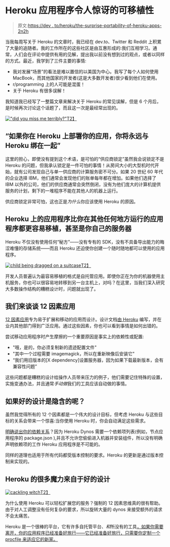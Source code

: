 # Heroku 应用程序令人惊讶的可移植性

> 原文:[https://dev . to/heroku/the-surprise-portability-of-heroku-apps-2n2h](https://dev.to/heroku/the-surprising-portability-of-heroku-apps-2n2h)

当我每周写关于 Heroku 的文章时，我已经在 dev.to、Twitter 和 Reddit 上积累了大量的追随者。我的工作所在的这些社区是由互惠形成的:我们互相学习。通常，人们会在评论中提供有用的见解，提出我以前没有想到过的观点，或者以同样的方式。最近，我学到了三件主要的事情:

*   我对发展“场景”的看法是难以置信的以美国为中心。我写了每个人如何使用 MacBook，而其他国家的开发者(这是大多数开发者)很少看到他们在使用。
*   r/programming 上的人可能是混蛋！
*   关于 Heroku 有很多误解！

我知道我已经写了一整篇文章来解决关于 Heroku 的常见误解，但是 6 个月后，是时候再次讨论这个话题了，而且这一次是最经常出现的。

[!["did you miss me terribly?"](../Images/33c6eab531e4843657aefbf1b8f6dde1.png)T2】](https://i.giphy.com/media/3o7WIq5u3jif09GK1a/giphy.gif)

## [](#if-you-deploy-your-app-on-heroku-youre-stuck-with-heroku-forever)“如果你在 Heroku 上部署你的应用，你将永远与 Heroku 绑在一起”

这里的担心，即使没有提到这个术语，是可怕的“供应商锁定”虽然我会说锁定不是 Heroku 的问题，但我承认锁定是一件可怕的事情！从房间大小的大型机时代开始，就有公司发现自己与单一供应商的计算服务密不可分。如果 20 世纪 60 年代的企业选择 IBM，他们通常会发现他们的账单每年都在增加。如果他们选择了 IBM 以外的公司，他们的供应商通常会突然倒闭，没有为他们庞大的计算机提供服务的计划，剩下的一堆程序不能在其他人的机器上运行。

供应商锁定非常可怕，这也正是*为什么*你应该使用 Heroku 的原因。

## Heroku 上的应用程序比你在其他任何地方运行的应用程序都更容易移植，甚至是你自己的服务器

Heroku 不仅没有使用任何“秘方”——没有专有的 SDK，没有不具备导出能力的晦涩难懂的存储系统——而且 Heroku 还迫使你创建一个随时随地都可以使用的应用程序。

[![child being dragged on a suitcase](../Images/32d05d330c40f0b866e969097745f46a.png)T2】](https://i.giphy.com/media/3oEdv8kjL7XxMyJFbW/giphy.gif)

开发人员普遍认为最容易移植的格式是自托管应用。即使你正在为你的机器使用主机服务，你也可以很容易地转移到另一台主机上，对吗？在这里，当我们深入研究大多数操作结构的糟糕设计时，问题就出现了。

## [](#lets-talk-about-12factor-apps)我们来谈谈 12 因素应用

[12 因素应用](https://12factor.net/)专为易于扩展和移动的应用而设计。设计文档[由 Heroku](https://www.google.com/url?q=https://dev.to/heroku/twelve-factor-apps-a-retrospective-and-look-forward-4j4f&sa=D&ust=1565637858238000&usg=AFQjCNH7rvFOKBfs4x206lxLVi9A2J4VHw) 编写，并在业内其他部门得到广泛应用。通过这些因素，你也可以看到事情是如何出错的。

尝试移动应用程序时产生摩擦的一个重要原因是事实上的依赖性或配置:

*   "哦，是的，你必须复制新的遗迹配置文件"
*   "其中一个过程需要 imagemagick，所以在重新映像后安装它"
*   “我们用旧版本的[X dependency]设置服务器，因为如果下载最新版本，会有兼容性问题”

这些问题都是糟糕的设计给操作人员带来压力的例子，他们需要记住特殊的设置，实施变通办法，并且通常*手动做*我们的工具应该自动做的事情。

## 如果好的设计是隐含的呢？

虽然我觉得所有的 12 个因素都是一个伟大的设计目标，但考虑 Heroku 与这些目标的关系会带来一个惊喜:当你使用 Heroku 时，你会自动满足这些需求。

[明确说出你的依赖关系](https://12factor.net/dependencies)？因为 Heroku Dynos 需要一个依赖项列表(例如，节点应用程序的 package.json ),并且不允许您偷偷进入机器并安装组件，所以没有明确声明依赖项的工作 Heroku 应用程序是不可能的。

同样的道理也适用于所有代码都受版本控制的要求。Heroku 的更新是通过版本控制来实现的。

## Heroku 的很多魔力来自于好的设计

[![cackling witch](../Images/f90a0eaec46bb62455909ba024c5ad2b.png)T2】](https://res.cloudinary.com/practicaldev/image/fetch/s--vOcZyALp--/c_limit%2Cf_auto%2Cfl_progressive%2Cq_66%2Cw_880/http://giphygifs.s3.amazonaws.com/media/6Z3yLZzfZ0Kpa/giphy.gif)

为什么使用 Heroku 可以轻松扩展您的服务？强制的 12 因素思维真的很有帮助。由于对人工调整没有任何复杂的要求，所以旋转大量的 dynos 来接受额外的请求不会太痛苦。

Heroku 是一个很棒的平台，它有许多自托管平台、*和*所没有的工具[，如果你需要离开，你的应用程序已经准备好旅行——它已经准备好旅行，只需要你定制一个 procfile 来适应它的新家。](https://dev.to/mskog/heroku-vs-self-hosted-paas-2bk1)
